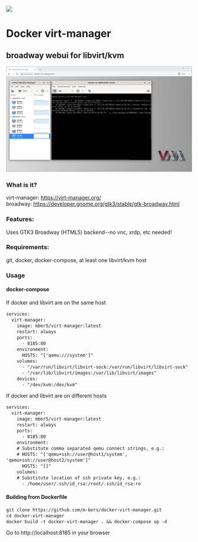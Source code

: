 ![](https://github.com/m-bers/docker-virt-manager/workflows/docker%20build/badge.svg)
# Docker virt-manager
## broadway webui for libvirt/kvm
![Docker virt-manager](docker-virt-manager.png)

### What is it? 
virt-manager: https://virt-manager.org/  
broadway: https://developer.gnome.org/gtk3/stable/gtk-broadway.html


### Features:
Uses GTK3 Broadway (HTML5) backend--no vnc, xrdp, etc needed!

### Requirements:
git, docker, docker-compose, at least one libvirt/kvm host

### Usage

#### docker-compose

If docker and libvirt are on the same host
```
services: 
  virt-manager:
    image: mber5/virt-manager:latest
    restart: always
    ports:
      - 8185:80
    environment:
      HOSTS: "['qemu:///system']"
    volumes:
      - "/var/run/libvirt/libvirt-sock:/var/run/libvirt/libvirt-sock"
      - "/var/lib/libvirt/images:/var/lib/libvirt/images"
    devices:
      - "/dev/kvm:/dev/kvm"
```
If docker and libvirt are on different hosts
```
services: 
  virt-manager:
    image: mber5/virt-manager:latest
    restart: always
    ports:
      - 8185:80
    environment:
    # Substitute comma separated qemu connect strings, e.g.: 
    # HOSTS: "['qemu+ssh://user@host1/system', 'qemu+ssh://user@host2/system']"
      HOSTS: "[]"
    volumes:
    # Substitute location of ssh private key, e.g.:
      - /home/user/.ssh/id_rsa:/root/.ssh/id_rsa:ro
```
#### Building from Dockerfile

    git clone https://github.com/m-bers/docker-virt-manager.git
    cd docker-virt-manager
    docker build -t docker-virt-manager . && docker-compose up -d
    
Go to http://localhost:8185 in your browser
